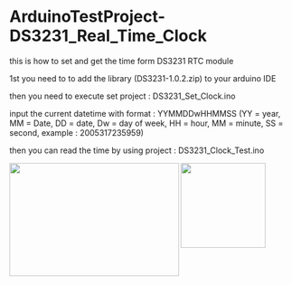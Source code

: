 # ArduinoTestProject-DS3231_Real_Time_Clock

this is how to set and get the time form DS3231 RTC module

1st you need to to add the library (DS3231-1.0.2.zip) to your arduino IDE

then you need to execute set project : DS3231_Set_Clock.ino

input the current datetime with format : YYMMDDwHHMMSS (YY = year, MM = Date, DD = date, Dw = day of week, HH = hour, MM = minute, SS = second, example : 2005317235959)

then you can read the time by using project : DS3231_Clock_Test.ino

<img align="left" width="300" height="200" src="https://i0.wp.com/www.nyebarilmu.com/wp-content/uploads/2017/12/Arduino-uno-Module-RTC-DS3231.png?resize=640%2C338&ssl=1">

<img align="left" width="150" height="150" src="https://cf.shopee.co.id/file/17516f0407e0107f0b3c1d8f088e0c38">
